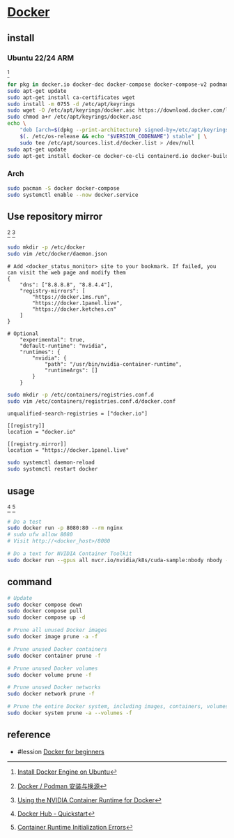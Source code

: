 # [Docker](https://www.docker.com/)

## install

### Ubuntu 22/24 ARM

[^1]

```sh
for pkg in docker.io docker-doc docker-compose docker-compose-v2 podman-docker containerd runc; do sudo apt-get remove $pkg; done
sudo apt-get update
sudo apt-get install ca-certificates wget
sudo install -m 0755 -d /etc/apt/keyrings
sudo wget -O /etc/apt/keyrings/docker.asc https://download.docker.com/linux/ubuntu/gpg
sudo chmod a+r /etc/apt/keyrings/docker.asc
echo \
	"deb [arch=$(dpkg --print-architecture) signed-by=/etc/apt/keyrings/docker.asc] https://download.docker.com/linux/ubuntu \
	$(. /etc/os-release && echo "$VERSION_CODENAME") stable" | \
	sudo tee /etc/apt/sources.list.d/docker.list > /dev/null
sudo apt-get update
sudo apt-get install docker-ce docker-ce-cli containerd.io docker-buildx-plugin docker-compose-plugin
```

### Arch

```sh
sudo pacman -S docker docker-compose
sudo systemctl enable --now docker.service
```

## Use repository mirror

[^2] [^6]

```sh 
sudo mkdir -p /etc/docker
sudo vim /etc/docker/daemon.json
```

```
# Add <docker_status_monitor> site to your bookmark. If failed, you can visit the web page and modify them
{
	"dns": ["8.8.8.8", "8.8.4.4"],
	"registry-mirrors": [
		"https://docker.1ms.run",
		"https://docker.1panel.live",
		"https://docker.ketches.cn"
	]
}
```

```
# Optional
	"experimental": true,
	"default-runtime": "nvidia",
	"runtimes": {
		"nvidia": {
			"path": "/usr/bin/nvidia-container-runtime",
			"runtimeArgs": []
		}
	}
```

```sh
sudo mkdir -p /etc/containers/registries.conf.d
sudo vim /etc/containers/registries.conf.d/docker.conf
```

```
unqualified-search-registries = ["docker.io"]

[[registry]]
location = "docker.io"

[[registry.mirror]]
location = "https://docker.1panel.live"
```

```sh
sudo systemctl daemon-reload
sudo systemctl restart docker
```

## usage

[^4] [^5]

```sh
# Do a test
sudo docker run -p 8080:80 --rm nginx
# sudo ufw allow 8080
# Visit http://<docker_host>/8080
```

```sh
# Do a text for NVIDIA Container Toolkit
sudo docker run --gpus all nvcr.io/nvidia/k8s/cuda-sample:nbody nbody -gpu -benchmark
```

## command

```sh
# Update
sudo docker compose down
sudo docker compose pull
sudo docker compose up -d

# Prune all unused Docker images
sudo docker image prune -a -f

# Prune unused Docker containers
sudo docker container prune -f

# Prune unused Docker volumes
sudo docker volume prune -f

# Prune unused Docker networks
sudo docker network prune -f

# Prune the entire Docker system, including images, containers, volumes, and networks
sudo docker system prune -a --volumes -f
```

## reference

- #lession [Docker for beginners](https://docker-curriculum.com/)

[^1]: [Install Docker Engine on Ubuntu](https://docs.docker.com/engine/install/ubuntu/)
[^2]: [Docker / Podman 安装与换源](https://wcbing.top/linux/containers/install/)
[^3]: [How to Change Docker’s Default Data Directory](https://linuxiac.com/how-to-change-docker-data-directory/)
[^4]: [Docker Hub - Quickstart](https://docs.docker.com/docker-hub/quickstart/)
[^5]: [Container Runtime Initialization Errors](https://docs.nvidia.com/cuda/wsl-user-guide/index.html#container-runtime-initialization-errors)
[^6]: [Using the NVIDIA Container Runtime for Docker](https://docs.nvidia.com/dgx/nvidia-container-runtime-upgrade/index.html#using-nv-container-runtime)
